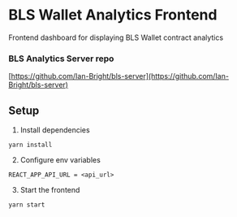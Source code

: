 # BLS Wallet Analytics Frontend

Frontend dashboard for displaying BLS Wallet contract analytics

### BLS Analytics Server repo

[https://github.com/Ian-Bright/bls-server](https://github.com/Ian-Bright/bls-server)

## Setup

1. Install dependencies

```
yarn install
```

2. Configure env variables

```
REACT_APP_API_URL = <api_url>
```

3. Start the frontend

```
yarn start
```

